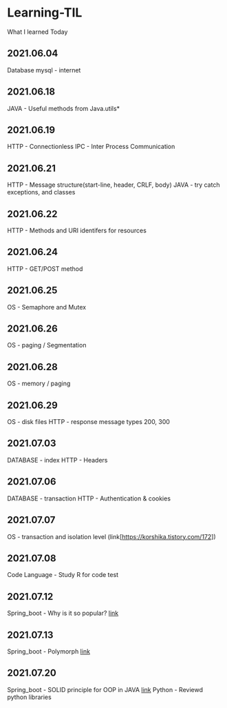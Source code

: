 # Learning-TIL
What I learned Today

## 2021.06.04
Database mysql - internet

## 2021.06.18
JAVA - Useful methods from Java.utils* 

## 2021.06.19
HTTP - Connectionless
IPC - Inter Process Communication

## 2021.06.21
HTTP - Message structure(start-line, header, CRLF, body)
JAVA - try catch exceptions, and classes

## 2021.06.22
HTTP - Methods and URI identifers for resources

## 2021.06.24
HTTP - GET/POST method

## 2021.06.25
OS - Semaphore and Mutex

## 2021.06.26
OS - paging / Segmentation

## 2021.06.28
OS - memory / paging

## 2021.06.29
OS - disk files
HTTP - response message types 200, 300

## 2021.07.03
DATABASE - index
HTTP - Headers

## 2021.07.06
DATABASE - transaction
HTTP - Authentication & cookies

## 2021.07.07
OS - transaction and isolation level (link[https://korshika.tistory.com/172])

## 2021.07.08
Code Language - Study R for code test 

## 2021.07.12
Spring_boot - Why is it so popular? [link](https://korshika.tistory.com/174)

## 2021.07.13
Spring_boot - Polymorph [link](https://korshika.tistory.com/176)

## 2021.07.20
Spring_boot - SOLID principle for OOP in JAVA [link](https://korshika.tistory.com/177)
Python - Reviewd python libraries